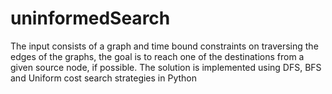 # uninformedSearch
The input consists of a graph and time bound constraints on traversing the edges of the graphs, the goal is to reach one of the destinations from a given source node, if possible. The solution is implemented using DFS, BFS and Uniform cost search strategies in Python
